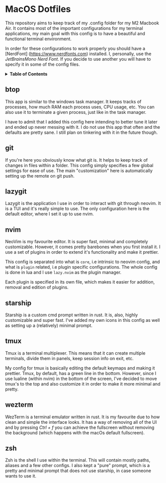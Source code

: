 # MacOS Dotfiles

This repository aims to keep track of my .config folder for my M2 Macbook Air.
It contains most of the important configurations for my terminal applications,
my main goal with this config is to have a beautiful and functional terminal
environment.

In order for these configurations to work properly you should have a [NerdFont]
(https://www.nerdfonts.com) installed. I, personally, use the _JetBrainsMono
Nerd Font_. If you decide to use another you will have to specify it in some of
the config files.

<details> 
<summary style="font-weight: bold">Table of Contents</summary>

Each "section" contains a brief explanation of the app and the goals of the
config

<!-- start table of contents -->

* [btop](#btop)
* [git](#git)
* [lazygit](#lazygit)
* [nvim](#nvim)
* [starship](#starship)
* [tmux](#tmux)
* [wezterm](#wezterm)
* [zsh](#zsh)

<!-- end table of contents -->
</details>

## btop

This app is similar to the windows task manager. It keeps tracks of processes,
how much RAM each process uses, CPU usage, etc. You can also use it to terminate
a given process, just like in the task manager.

I have to admit that I added this config here intending to better tune it later
and ended up never messing with it. I do not use this app that often and the
defaults are pretty sane. I still plan on tinkering with it in the future
though.

## git

If you're here you obviously know what git is. It helps to keep track of changes
in files within a folder. This config simply specifies a few global settings for
ease of use. The main "customization" here is automatically setting up the
remote on git push.

## lazygit

Lazygit is the application I use in order to interact with git through neovim.
It is a TUI and it's really simple to use. The only configuration here is the
default editor, where I set it up to use nvim.

## nvim

NeoVim is my favourite editor. It is super fast, minimal and completely
customizable. However, it comes pretty barebones when you first install it. I
use a set of plugins in order to extend it's functionality and make it prettier.

This config is separated into what is `core`, i.e intrinsic to neovim config,
and what is `plugin` related, i.e plugin specific configurations. The whole
config is done in lua and I use `lazy.nvim` as the plugin manager.

Each plugin is specified in its own file, which makes it easier for addition,
removal and edition of plugins.

## starship

Starship is a custom cmd prompt written in rust. It is, also, highly
customizable and super fast. I've added my own icons in this config as well as
setting up a (relatively) minimal prompt.

## tmux

Tmux is a terminal multiplexer. This means that it can create multiple
terminals, divide them in panels, keep session info on exit, etc.

My config for tmux is basically editing the default keymaps and making it
prettier. Tmux, by default, has a green line in the bottom. However, since I use
lualine (within nvim) in the bottom of the screen, I've decided to move tmux's
to the top and also customize it in order to make it more minimal and pretty.

## wezterm

WezTerm is a terminal emulator written in rust. It is my favourite due to how
clean and simple the interface looks. It has a way of removing all of the UI and
by pressing _Ctrl + f_ you can achieve the fullscreen without removing the
background (which happens with the macOs default fullscreen).

## zsh

Zsh is the shell I use within the terminal. This will contain mostly paths,
aliases and a few other configs. I also kept a "pure" prompt, which is a pretty
and minimal prompt that does not use starship, in case someone wants to use it.
